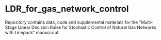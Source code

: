 # LDR_for_gas_network_control
Repository contains data, code and supplemental materials for the "Multi-Stage Linear Decision Rules for Stochastic Control of Natural Gas Networks with Linepack" manuscript 
